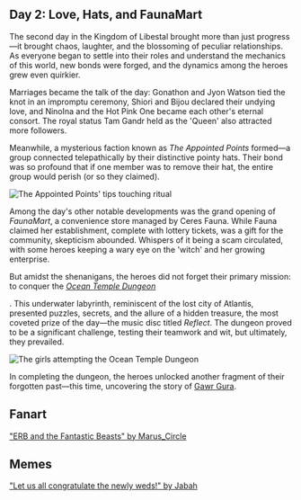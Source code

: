 <!-- title: Love, Hats and FaunaMart -->

## Day 2: Love, Hats, and FaunaMart

The second day in the Kingdom of Libestal brought more than just progress—it brought chaos, laughter, and the blossoming of peculiar relationships. As everyone began to settle into their roles and understand the mechanics of this world, new bonds were forged, and the dynamics among the heroes grew even quirkier.

Marriages became the talk of the day: Gonathon and Jyon Watson tied the knot in an impromptu ceremony, Shiori and Bijou declared their undying love, and NinoIna and the Hot Pink One became each other's eternal consort. The royal status Tam Gandr held as the 'Queen' also attracted more followers.

Meanwhile, a mysterious faction known as _The Appointed Points_ formed—a group connected telepathically by their distinctive pointy hats. Their bond was so profound that if one member was to remove their hat, the entire group would perish (or so they claimed).

![The Appointed Points' tips touching ritual](images-opt/touchingtips-opt.webp)

Among the day's other notable developments was the grand opening of _FaunaMart_, a convenience store managed by Ceres Fauna. While Fauna claimed her establishment, complete with lottery tickets, was a gift for the community, skepticism abounded. Whispers of it being a scam circulated, with some heroes keeping a wary eye on the 'witch' and her growing enterprise.

But amidst the shenanigans, the heroes did not forget their primary mission: to conquer the [_Ocean Temple Dungeon_](https://x.com/hololive_En/status/1830425412440404160)

. This underwater labyrinth, reminiscent of the lost city of Atlantis, presented puzzles, secrets, and the allure of a hidden treasure, the most coveted prize of the day—the music disc titled _Reflect_. The dungeon proved to be a significant challenge, testing their teamwork and wit, but ultimately, they prevailed.

![The girls attempting the Ocean Temple Dungeon](images-opt/oceantemple-opt.webp)

In completing the dungeon, the heroes unlocked another fragment of their forgotten past—this time, uncovering the story of [Gawr Gura](https://www.youtube.com/watch?v=SDnRHwpnIH4).

## Fanart

["ERB and the Fantastic Beasts" by Marus_Circle](https://x.com/Marus_Circle/status/1830885012788674962)

<!-- liz, kiara, fuwawa, mococo, raora -->

## Memes

["Let us all congratulate the newly weds!" by Jabah](https://x.com/jabah_lavah/status/1830486510552113652)

